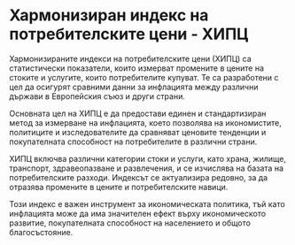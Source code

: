 # Хармонизиран индекс на потребителските цени - ХИПЦ

Хармонизираните индекси на потребителските цени (ХИПЦ) са статистически показатели, които измерват промените в цените на стоките и услугите, които потребителите купуват. Те са разработени с цел да осигурят сравними данни за инфлацията между различни държави в Европейския съюз и други страни.

Основната цел на ХИПЦ е да предостави единен и стандартизиран метод за измерване на инфлацията, което позволява на икономистите, политиците и изследователите да сравняват ценовите тенденции и покупателната способност на потребителите в различни страни.

ХИПЦ включва различни категории стоки и услуги, като храна, жилище, транспорт, здравеопазване и развлечения, и се изчислява на базата на потребителските разходи. Индексът се актуализира редовно, за да отразява промените в цените и потребителските навици.

Този индекс е важен инструмент за икономическата политика, тъй като инфлацията може да има значителен ефект върху икономическото развитие, покупателната способност на населението и общото благосъстояние.
